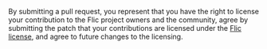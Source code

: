 By submitting a pull request, you represent that you have the right to
license your contribution to the Flic project owners and the community,
agree by submitting the patch that your contributions are licensed under
the [Flic license](https://raw.githubusercontent.com/aseprite/flic/master/LICENSE.txt),
and agree to future changes to the licensing.
